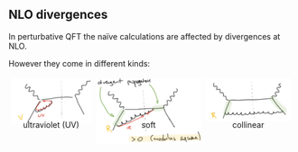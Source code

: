 ## NLO divergences

In perturbative QFT the naïve calculations are affected by divergences at NLO.

However they come in different kinds:

<div style="display: flex">
  <div style="display: flex; flex-direction: column">
    <div style="height: 4em; margin:0.3em">
      <img src="assets/uv-sing.png" alt="virtual singular diagram" >
    </div>
    <p style="text-align: center">ultraviolet (UV)</p>
  </div>
  <div style="display: flex; flex-direction: column">
    <div style="height: 4em; margin:0.3em">
      <img src="assets/soft-real-sing.png" alt="soft singular diagram" >
    </div>
    <p style="text-align: center">soft</p>
  </div>
  <div style="display: flex; flex-direction: column">
    <div style="height: 4em; margin:0.3em">
      <img src="assets/collinear-sing.png" alt="collinear singular diagram" >
    </div>
    <p style="text-align: center">collinear</p>
  </div>
</div>
